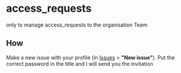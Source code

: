 # access_requests
only to manage access_requests to the organisation Team

## How
Make a new issue with your profile (in [Issues](https://github.com/CCUnipd1/access_requests/issues) > **"New issue"**).
Put the correct password in the title and I will send you the invitation
